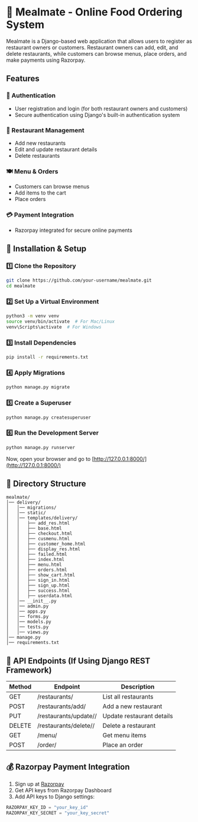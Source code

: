 # 🍔 Mealmate - Online Food Ordering System

Mealmate is a Django-based web application that allows users to register as restaurant owners or customers. Restaurant owners can add, edit, and delete restaurants, while customers can browse menus, place orders, and make payments using Razorpay.

## Features

### 🔐 Authentication
- User registration and login (for both restaurant owners and customers)
- Secure authentication using Django's built-in authentication system

### 🏪 Restaurant Management
- Add new restaurants
- Edit and update restaurant details
- Delete restaurants

### 🍽️ Menu & Orders
- Customers can browse menus
- Add items to the cart
- Place orders

### 💳 Payment Integration
- Razorpay integrated for secure online payments

## 🚀 Installation & Setup

### 1️⃣ Clone the Repository
```bash
git clone https://github.com/your-username/mealmate.git
cd mealmate
```

### 2️⃣ Set Up a Virtual Environment
```bash
python3 -m venv venv
source venv/bin/activate  # For Mac/Linux
venv\Scripts\activate  # For Windows
```

### 3️⃣ Install Dependencies
```bash
pip install -r requirements.txt
```

### 4️⃣ Apply Migrations
```bash
python manage.py migrate
```

### 5️⃣ Create a Superuser
```bash
python manage.py createsuperuser
```

### 6️⃣ Run the Development Server
```bash
python manage.py runserver
```
Now, open your browser and go to [http://127.0.0.1:8000/](http://127.0.0.1:8000/)

## 📂 Directory Structure
```
mealmate/
│── delivery/
│   │── migrations/
│   │── static/
│   │── templates/delivery/
│   │   ├── add_res.html
│   │   ├── base.html
│   │   ├── checkout.html
│   │   ├── cusmenu.html
│   │   ├── customer_home.html
│   │   ├── display_res.html
│   │   ├── failed.html
│   │   ├── index.html
│   │   ├── menu.html
│   │   ├── orders.html
│   │   ├── show_cart.html
│   │   ├── sign_in.html
│   │   ├── sign_up.html
│   │   ├── success.html
│   │   ├── userdata.html
│   │── __init__.py
│   │── admin.py
│   │── apps.py
│   │── forms.py
│   │── models.py
│   │── tests.py
│   │── views.py
│── manage.py
│── requirements.txt
```

## 🔗 API Endpoints (If Using Django REST Framework)

| Method | Endpoint | Description |
|--------|------------------------|-----------------------------|
| GET    | /restaurants/          | List all restaurants       |
| POST   | /restaurants/add/      | Add a new restaurant       |
| PUT    | /restaurants/update/<id>/ | Update restaurant details |
| DELETE | /restaurants/delete/<id>/ | Delete a restaurant       |
| GET    | /menu/                 | Get menu items             |
| POST   | /order/                | Place an order             |

## 💰 Razorpay Payment Integration

1. Sign up at [Razorpay](https://razorpay.com/)
2. Get API keys from Razorpay Dashboard
3. Add API keys to Django settings:

```python
RAZORPAY_KEY_ID = "your_key_id"
RAZORPAY_KEY_SECRET = "your_key_secret"
```

